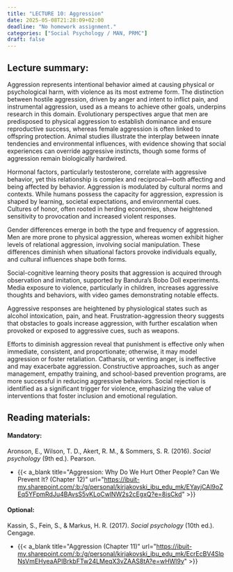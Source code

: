 ```yaml
---
title: "LECTURE 10: Aggression"
date: 2025-05-08T21:28:09+02:00
deadline: "No homework assignment."
categories: ["Social Psychology / MAN, PRMC"]
draft: false
---
```


## Lecture summary:

Aggression represents intentional behavior aimed at causing physical or psychological harm, with violence as its most extreme form. The distinction between hostile aggression, driven by anger and intent to inflict pain, and instrumental aggression, used as a means to achieve other goals, underpins research in this domain. Evolutionary perspectives argue that men are predisposed to physical aggression to establish dominance and ensure reproductive success, whereas female aggression is often linked to offspring protection. Animal studies illustrate the interplay between innate tendencies and environmental influences, with evidence showing that social experiences can override aggressive instincts, though some forms of aggression remain biologically hardwired.

Hormonal factors, particularly testosterone, correlate with aggressive behavior, yet this relationship is complex and reciprocal—both affecting and being affected by behavior. Aggression is modulated by cultural norms and contexts. While humans possess the capacity for aggression, expression is shaped by learning, societal expectations, and environmental cues. Cultures of honor, often rooted in herding economies, show heightened sensitivity to provocation and increased violent responses.

Gender differences emerge in both the type and frequency of aggression. Men are more prone to physical aggression, whereas women exhibit higher levels of relational aggression, involving social manipulation. These differences diminish when situational factors provoke individuals equally, and cultural influences shape both forms.

Social-cognitive learning theory posits that aggression is acquired through observation and imitation, supported by Bandura’s Bobo Doll experiments. Media exposure to violence, particularly in children, increases aggressive thoughts and behaviors, with video games demonstrating notable effects.

Aggressive responses are heightened by physiological states such as alcohol intoxication, pain, and heat. Frustration-aggression theory suggests that obstacles to goals increase aggression, with further escalation when provoked or exposed to aggressive cues, such as weapons.

Efforts to diminish aggression reveal that punishment is effective only when immediate, consistent, and proportionate; otherwise, it may model aggression or foster retaliation. Catharsis, or venting anger, is ineffective and may exacerbate aggression. Constructive approaches, such as anger management, empathy training, and school-based prevention programs, are more successful in reducing aggressive behaviors. Social rejection is identified as a significant trigger for violence, emphasizing the value of interventions that foster inclusion and emotional regulation.

<!--## Homework assignment:

You can access and submit your assignment at the following {{< a_blank title="LINK" url="https://forms.cloud.microsoft/Pages/ResponsePage.aspx?id=_FqJ5k4h7EOVfcOhjK4agRQtemblazZMjLRNMzJCeQ9UMjJLWUhPV1NLSDI1TzY0NzBCRERIVjRWRC4u" >}}. Each assignment has a deadline. Once the deadline has passed, the system will no longer accept any additional submissions.-->

## Reading materials:

#### Mandatory:

Aronson, E., Wilson, T. D., Akert, R. M., & Sommers, S. R. (2016). *Social psychology* (9th ed.). Pearson.

* {{< a_blank title="Aggression: Why Do We Hurt Other People? Can We Prevent It? (Chapter 12)" url="https://ibuit-my.sharepoint.com/:b:/g/personal/kirjakovski_ibu_edu_mk/EYayjCAl9oZEq5YFpmRdJu4BAvsS5vKLoCwlNW2s2cEgxQ?e=8isCkd" >}}

#### Optional:

Kassin, S., Fein, S., & Markus, H. R. (2017). *Social psychology* (10th ed.). Cengage.

*  {{< a_blank title="Aggression (Chapter 11)" url="https://ibuit-my.sharepoint.com/:b:/g/personal/kirjakovski_ibu_edu_mk/EcrEcBV4SlpNsVmEHyeaAPIBrkbFTw24LMeqX3vZAAS8tA?e=wHWl9y" >}}